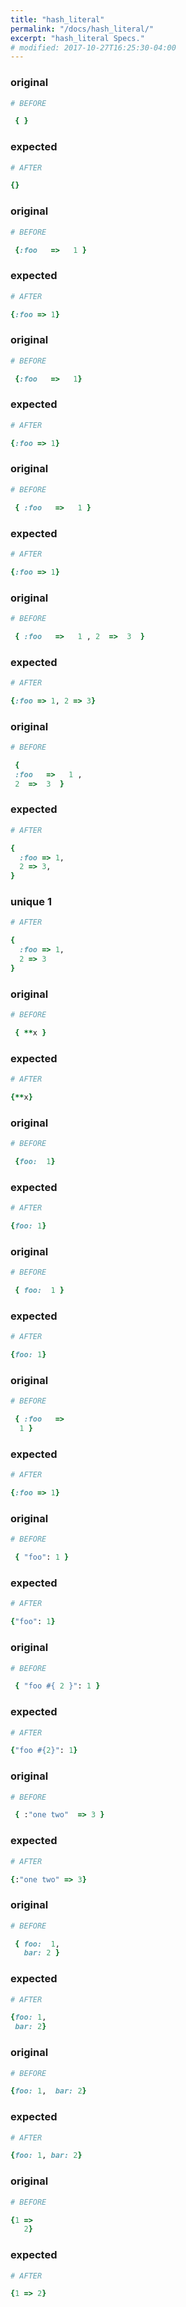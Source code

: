 ```yaml
---
title: "hash_literal"
permalink: "/docs/hash_literal/"
excerpt: "hash_literal Specs."
# modified: 2017-10-27T16:25:30-04:00
---
```

### original
```ruby
# BEFORE

 { }

```
### expected
```ruby
# AFTER

{}

```
### original
```ruby
# BEFORE

 {:foo   =>   1 }

```
### expected
```ruby
# AFTER

{:foo => 1}

```
### original
```ruby
# BEFORE

 {:foo   =>   1}

```
### expected
```ruby
# AFTER

{:foo => 1}

```
### original
```ruby
# BEFORE

 { :foo   =>   1 }

```
### expected
```ruby
# AFTER

{:foo => 1}

```
### original
```ruby
# BEFORE

 { :foo   =>   1 , 2  =>  3  }

```
### expected
```ruby
# AFTER

{:foo => 1, 2 => 3}

```
### original
```ruby
# BEFORE

 {
 :foo   =>   1 ,
 2  =>  3  }

```
### expected
```ruby
# AFTER

{
  :foo => 1,
  2 => 3,
}

```
### unique 1
```ruby
# AFTER

{
  :foo => 1,
  2 => 3
}
```
### original
```ruby
# BEFORE

 { **x }

```
### expected
```ruby
# AFTER

{**x}

```
### original
```ruby
# BEFORE

 {foo:  1}

```
### expected
```ruby
# AFTER

{foo: 1}

```
### original
```ruby
# BEFORE

 { foo:  1 }

```
### expected
```ruby
# AFTER

{foo: 1}

```
### original
```ruby
# BEFORE

 { :foo   =>
  1 }

```
### expected
```ruby
# AFTER

{:foo => 1}

```
### original
```ruby
# BEFORE

 { "foo": 1 }

```
### expected
```ruby
# AFTER

{"foo": 1}

```
### original
```ruby
# BEFORE

 { "foo #{ 2 }": 1 }

```
### expected
```ruby
# AFTER

{"foo #{2}": 1}

```
### original
```ruby
# BEFORE

 { :"one two"  => 3 }

```
### expected
```ruby
# AFTER

{:"one two" => 3}

```
### original
```ruby
# BEFORE

 { foo:  1,
   bar: 2 }

```
### expected
```ruby
# AFTER

{foo: 1,
 bar: 2}

```
### original
```ruby
# BEFORE

{foo: 1,  bar: 2}

```
### expected
```ruby
# AFTER

{foo: 1, bar: 2}

```
### original
```ruby
# BEFORE

{1 =>
   2}

```
### expected
```ruby
# AFTER

{1 => 2}
```
